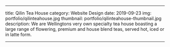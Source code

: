 ---

title: Qilin Tea House
category: Website Design
date: 2019-09-23
img: portfolio/qilinteahouse.jpg
thumbnail: portfolio/qilinteahouse-thumbnail.jpg
description: We are Wellingtons very own specialty tea house boasting a large range of flowering, premium and house blend teas, served hot, iced or in latte form.

---